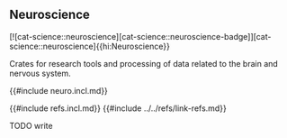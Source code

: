 ## Neuroscience

[![cat-science::neuroscience][cat-science::neuroscience-badge]][cat-science::neuroscience]{{hi:Neuroscience}}

Crates for research tools and processing of data related to the brain and nervous system.

{{#include neuro.incl.md}}

{{#include refs.incl.md}}
{{#include ../../refs/link-refs.md}}

<div class="hidden">
TODO write
</div>
